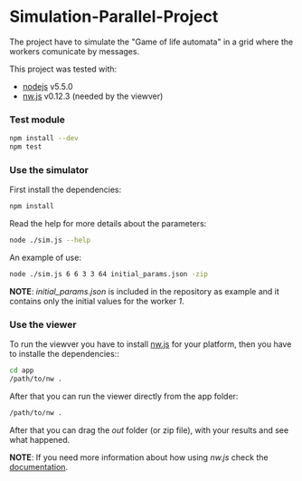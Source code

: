# Simulation-Parallel-Project

The project have to simulate the "Game of life automata" in a grid where the workers comunicate by messages.

This project was tested with:

* [nodejs](https://nodejs.org/en/) v5.5.0
* [nw.js](http://nwjs.io/) v0.12.3 (needed by the viewver)

### Test module

```bash
npm install --dev
npm test
```

### Use the simulator

First install the dependencies:
```bash
npm install
```

Read the help for more details about the parameters:
```bash
node ./sim.js --help
```

An example of use:
```bash
node ./sim.js 6 6 3 3 64 initial_params.json -zip
```

**NOTE**: *initial_params.json* is included in the repository as example and it contains only the initial values for the worker *1*.

### Use the viewer

To run the viewver you have to install [nw.js](http://nwjs.io/) for your platform, then you have to installe the dependencies::
```bash
cd app
/path/to/nw .
```

After that you can run the viewer directly from the app folder:
```bash
/path/to/nw .
```

After that you can drag the *out* folder (or zip file), with your results and see what happened.

**NOTE**: If you need more information about how using *nw.js* check the [documentation](http://docs.nwjs.io/en/v0.13.0-beta5/For%20Users/Getting%20Started/#getting-started-with-nwjs).